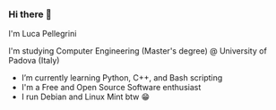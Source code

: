 ### Hi there 👋
I'm Luca Pellegrini

I'm studying Computer Engineering (Master's degree) @ University of Padova (Italy)

- I’m currently learning Python, C++, and Bash scripting
- I'm a Free and Open Source Software enthusiast
- I run Debian and Linux Mint btw 😁

<!--
**luca-pellegrini/luca-pellegrini** is a ✨ _special_ ✨ repository because its `README.md` (this file) appears on your GitHub profile.

Here are some ideas to get you started:

- 🔭 I’m currently working on ...
- 🌱 I’m currently learning ...
- 👯 I’m looking to collaborate on ...
- 🤔 I’m looking for help with ...
- 💬 Ask me about ...
- 📫 How to reach me: ...
- 😄 Pronouns: ...
- ⚡ Fun fact: ...
-->
